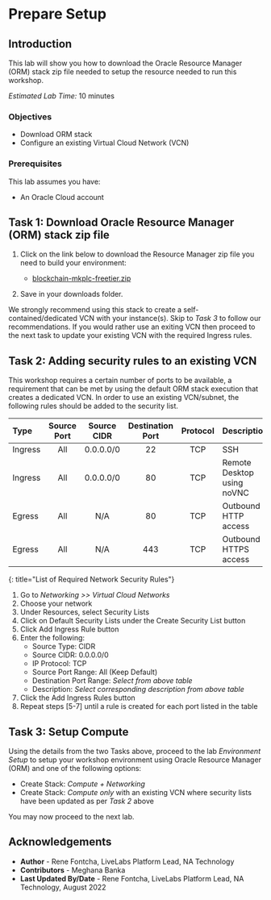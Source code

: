 # Prepare Setup

## Introduction
This lab will show you how to download the Oracle Resource Manager (ORM) stack zip file needed to setup the resource needed to run this workshop.

*Estimated Lab Time:* 10 minutes

### Objectives
-   Download ORM stack
-   Configure an existing Virtual Cloud Network (VCN)

### Prerequisites
This lab assumes you have:
- An Oracle Cloud account

## Task 1: Download Oracle Resource Manager (ORM) stack zip file
1.  Click on the link below to download the Resource Manager zip file you need to build your environment:

    - [blockchain-mkplc-freetier.zip](https://objectstorage.us-ashburn-1.oraclecloud.com/p/TgN4_gY8HAQquCx_k_npzteI712Pyw-EetlIfDH_FlFXzek9eua9uUVWZSmkxJos/n/natdsecurity/b/stack/o/blockchain-mkplc-freetier.zip)


2.  Save in your downloads folder.

We strongly recommend using this stack to create a self-contained/dedicated VCN with your instance(s). Skip to *Task 3* to follow our recommendations. If you would rather use an exiting VCN then proceed to the next task to update your existing VCN with the required Ingress rules.

## Task 2: Adding security rules to an existing VCN

This workshop requires a certain number of ports to be available, a requirement that can be met by using the default ORM stack execution that creates a dedicated VCN. In order to use an existing VCN/subnet, the following rules should be added to the security list.

| Type           | Source Port    | Source CIDR | Destination Port | Protocol | Description                           |
| :-----------   |   :--------:   |  :--------: |    :----------:  | :----:   | :------------------------------------ |
| Ingress        | All            | 0.0.0.0/0   | 22               | TCP      | SSH                                   |
| Ingress        | All            | 0.0.0.0/0   | 80               | TCP      | Remote Desktop using noVNC            |
| Egress         | All            | N/A         | 80               | TCP      | Outbound HTTP access                  |
| Egress         | All            | N/A         | 443              | TCP      | Outbound HTTPS access                 |
{: title="List of Required Network Security Rules"}

<!-- **Notes**: This next table is for reference and should be adapted for the workshop. If optional rules are needed as shown in the example below, then uncomment it and add those optional rules. The first entry is just for illustration and may not fit your workshop -->

<!--
| Type           | Source Port    | Source CIDR | Destination Port | Protocol | Description                           |
| :-----------   |   :--------:   |  :--------: |    :----------:  | :----:   | :------------------------------------ |
| Ingress        | All            | 0.0.0.0/0   | 443               | TCP     | e.g. Remote access for web app        |
{: title="List of Optional Network Security Rules"}
-->

1.  Go to *Networking >> Virtual Cloud Networks*
2.  Choose your network
3.  Under Resources, select Security Lists
4.  Click on Default Security Lists under the Create Security List button
5.  Click Add Ingress Rule button
6.  Enter the following:  
    - Source Type: CIDR
    - Source CIDR: 0.0.0.0/0
    - IP Protocol: TCP
    - Source Port Range: All (Keep Default)
    - Destination Port Range: *Select from above table*
    - Description: *Select corresponding description from above table*
7.  Click the Add Ingress Rules button
8. Repeat steps [5-7] until a rule is created for each port listed in the table

## Task 3: Setup Compute   
Using the details from the two Tasks above, proceed to the lab *Environment Setup* to setup your workshop environment using Oracle Resource Manager (ORM) and one of the following options:
-  Create Stack:  *Compute + Networking*
-  Create Stack:  *Compute only* with an existing VCN where security lists have been updated as per *Task 2* above

You may now proceed to the next lab.

## Acknowledgements
* **Author** - Rene Fontcha, LiveLabs Platform Lead, NA Technology
* **Contributors** - Meghana Banka
* **Last Updated By/Date** - Rene Fontcha, LiveLabs Platform Lead, NA Technology, August 2022

